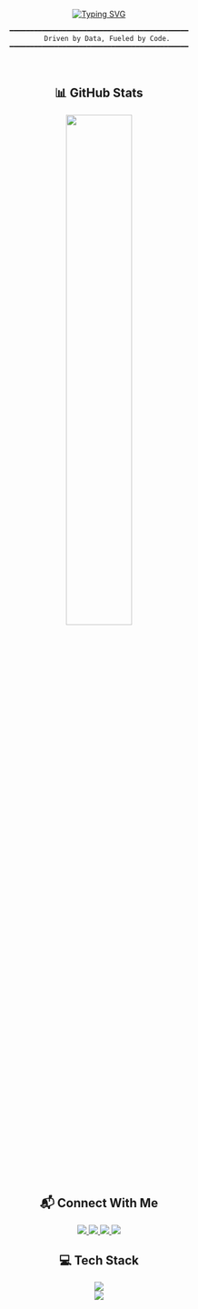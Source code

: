 <div align="center">

<!-- Typing Animation for Name -->
<a href="https://git.io/typing-svg"><img src="https://readme-typing-svg.demolab.com?font=Montserrat&weight=700&size=48&duration=3000&pause=2000&color=8B9D83&center=true&vCenter=true&multiline=false&repeat=true&width=600&height=100&lines=Nevan+Rahman" alt="Typing SVG" /></a>

```
━━━━━━━━━━━━━━━━━━━━━━━━━━━━━━━━━━━━━━━━━━━━
    Driven by Data, Fueled by Code.
━━━━━━━━━━━━━━━━━━━━━━━━━━━━━━━━━━━━━━━━━━━━
```

<br>

## 📊 GitHub Stats

<img src="https://github-readme-stats.vercel.app/api?username=rsnevan&show_icons=true&theme=gruvbox&hide_border=true&bg_color=1a1d1a&title_color=8B9D83&icon_color=A8B5A1&text_color=C9D1C9&border_radius=10" width="48%" />

<br>

## 📬 Connect With Me

<a href="mailto:rahman.nevan@gmail.com">
  <img src="https://img.shields.io/badge/Email-5F7161?style=flat-square&logo=gmail&logoColor=white" />
</a>
<a href="https://linkedin.com/in/nevanrahman">
  <img src="https://img.shields.io/badge/LinkedIn-6D8B74?style=flat-square&logo=linkedin&logoColor=white" />
</a>
<a href="https://twitter.com/NevanRahman">
  <img src="https://img.shields.io/badge/Twitter-8B9D83?style=flat-square&logo=twitter&logoColor=white" />
</a>
<a href="https://instagram.com/nev.sami">
  <img src="https://img.shields.io/badge/Instagram-9CAF88?style=flat-square&logo=instagram&logoColor=white" />
</a>

<br>

## 💻 Tech Stack

<img src="https://skillicons.dev/icons?i=html,css,js,ts,python,java,cpp,php,react,nodejs,aws,git,github,r&theme=light&perline=7" />

<br>

<img src="https://komarev.com/ghpvc/?username=rsnevan&color=8B9D83&style=flat-square&label=Profile+Views" />

</div>

